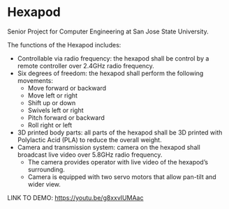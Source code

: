 # Hexapod
Senior Project for Computer Engineering at San Jose State University.

The functions of the Hexapod includes:
- Controllable via radio frequency: the hexapod shall be control by a remote controller over 2.4GHz radio frequency.
-	Six degrees of freedom: the hexapod shall perform the following movements:
    -	Move forward or backward
    -	Move left or right
    -	Shift up or down
    -	Swivels left or right
    -	Pitch forward or backward
    -	Roll right or left
-	3D printed body parts: all parts of the hexapod shall be 3D printed with Polylactic Acid (PLA) to reduce the overall weight.
-	Camera and transmission system: camera on the hexapod shall broadcast live video over 5.8GHz radio frequency. 
    -	The camera provides operator with live video of the hexapod’s surrounding.
    -	Camera is equipped with two servo motors that allow pan-tilt and wider view.
    
LINK TO DEMO: https://youtu.be/g8xxvIUMAac
